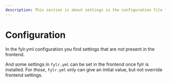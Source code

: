 ```yaml
---
description: This section is about settings in the configuration file fylr.yml.
---
```


# Configuration

In the fylr.yml configuration you find settings that are not present in the frontend.&#x20;

And some settings in `fylr.yml` can be set in the frontend once fylr is installed. For _those_, `fylr.yml` only can give an initial value, but not override frontend settings.
